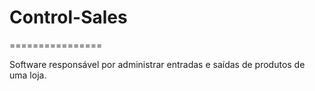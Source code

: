 # Control-Sales
================

Software responsável por administrar entradas e saídas de produtos de uma loja.
